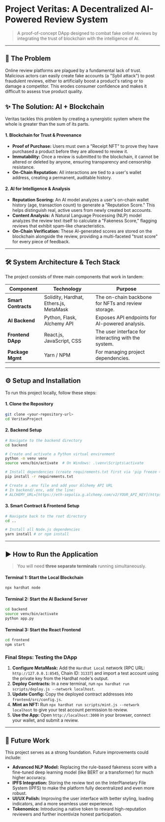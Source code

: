 # Project Veritas: A Decentralized AI-Powered Review System

> A proof-of-concept DApp designed to combat fake online reviews by integrating the trust of blockchain with the intelligence of AI.

---

## 🚀 The Problem

Online review platforms are plagued by a fundamental lack of trust. Malicious actors can easily create fake accounts (a "Sybil attack") to post fraudulent reviews, either to artificially boost a product's rating or to damage a competitor. This erodes consumer confidence and makes it difficult to assess true product quality.

## ✨ The Solution: AI + Blockchain

Veritas tackles this problem by creating a synergistic system where the whole is greater than the sum of its parts.

#### 1. Blockchain for Trust & Provenance
* **Proof of Purchase:** Users must own a "Receipt NFT" to prove they have purchased a product before they are allowed to review it.
* **Immutability:** Once a review is submitted to the blockchain, it cannot be altered or deleted by anyone, ensuring transparency and censorship resistance.
* **On-Chain Reputation:** All interactions are tied to a user's wallet address, creating a permanent, auditable history.

#### 2. AI for Intelligence & Analysis
* **Reputation Scoring:** An AI model analyzes a user's on-chain wallet history (age, transaction count) to generate a "Reputation Score." This helps distinguish real, active users from newly created bot accounts.
* **Content Analysis:** A Natural Language Processing (NLP) model analyzes the review text itself to calculate a "Fakeness Score," flagging reviews that exhibit spam-like characteristics.
* **On-Chain Verification:** These AI-generated scores are stored on the blockchain alongside the review, providing a multi-faceted "trust score" for every piece of feedback.

---

## 🛠️ System Architecture & Tech Stack

The project consists of three main components that work in tandem:

| Component         | Technology                               | Purpose                                                 |
| ----------------- | ---------------------------------------- | ------------------------------------------------------- |
| **Smart Contracts**| Solidity, Hardhat, Ethers.js, MetaMask   | The on-chain backbone for NFTs and review storage.      |
| **AI Backend** | Python, Flask, Alchemy API               | Exposes API endpoints for AI-powered analysis.          |
| **Frontend DApp** | React.js, JavaScript, CSS                | The user interface for interacting with the system.     |
| **Package Mgmt** | Yarn / NPM                               | For managing project dependencies.                      |

---

## ⚙️ Setup and Installation

To run this project locally, follow these steps:

#### 1. Clone the Repository
```bash
git clone <your-repository-url>
cd VeritasProject
```

#### 2. Backend Setup
```bash
# Navigate to the backend directory
cd backend

# Create and activate a Python virtual environment
python -m venv venv
source venv/bin/activate  # On Windows: .\venv\Scripts\activate

# Install dependencies (create requirements.txt first via 'pip freeze > requirements.txt')
pip install -r requirements.txt 

# Create a .env file and add your Alchemy API URL
# In backend/.env, add the line:
# ALCHEMY_URL=[https://eth-sepolia.g.alchemy.com/v2/YOUR_API_KEY](https://eth-sepolia.g.alchemy.com/v2/YOUR_API_KEY)
```

#### 3. Smart Contract & Frontend Setup
```bash
# Navigate back to the root directory
cd ..

# Install all Node.js dependencies
yarn install # or npm install
```

---

## ▶️ How to Run the Application

> You will need **three separate terminals** running simultaneously.

#### Terminal 1: Start the Local Blockchain
```bash
npx hardhat node
```

#### Terminal 2: Start the AI Backend Server
```bash
cd backend
source venv/bin/activate
python app.py
```

#### Terminal 3: Start the React Frontend
```bash
cd frontend
npm start
```

### Final Steps: Testing the DApp
1.  **Configure MetaMask:** Add the `Hardhat Local` network (RPC URL: `http://127.0.0.1:8545`, Chain ID: `31337`) and import a test account using the private key from the Hardhat node's output.
2.  **Deploy Contracts:** In a new terminal, run `npx hardhat run scripts/deploy.js --network localhost`.
3.  **Update Config:** Copy the deployed contract addresses into `frontend/src/config.js`.
4.  **Mint an NFT:** Run `npx hardhat run scripts/mint.js --network localhost` to give your test account permission to review.
5.  **Use the App:** Open `http://localhost:3000` in your browser, connect your wallet, and submit a review.

---

## 🔮 Future Work

This project serves as a strong foundation. Future improvements could include:

* **Advanced NLP Model:** Replacing the rule-based fakeness score with a fine-tuned deep learning model (like BERT or a transformer) for much higher accuracy.
* **IPFS Integration:** Storing the review text on the InterPlanetary File System (IPFS) to make the platform fully decentralized and even more robust.
* **UI/UX Polish:** Improving the user interface with better styling, loading indicators, and a more seamless user experience.
* **Tokenomics:** Introducing a native token to reward high-reputation reviewers and further incentivize honest participation.
